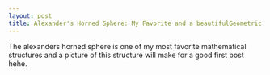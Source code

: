 ```yaml
---
layout: post
title: Alexander's Horned Sphere: My Favorite and a beautifulGeometric Object
---
```



The alexanders horned sphere is one of my most favorite mathematical structures and a picture of this structure will make for a 
good first post hehe. 
